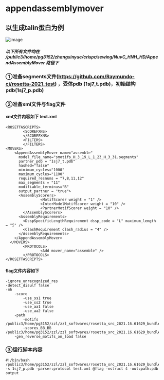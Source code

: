 # appendassemblymover
## 以生成talin蛋白为例

![image](https://user-images.githubusercontent.com/81453850/178770368-9896edae-5138-45d8-a789-ca8363930401.png)

##### 以下所有文件均在  /public3/home/pg3152/zhangxinyue/crispr/sewing/NuvC_HNH_HD/AppendAssemblyMover 路径下

### ①准备segments文件(https://github.com/Raymundo-cj/rosetta-2021_test) ，受体pdb (1sj7_t.pdb)，初始结构pdb(1sj7_p.pdb)
### ②准备xml文件与flag文件

#### xml文件内容如下  text.xml
```
<ROSETTASCRIPTS>
        <SCOREFXNS>
        </SCOREFXNS>
        <FILTERS>
        </FILTERS>
<MOVERS>
    <AppendAssemblyMover name="assemble"
      model_file_name="smotifs_H_3_19_L_1_23_H_3_31.segments"
      partner_pdb = "1sj7_t.pdb"
      hashed="false"
      minimum_cycles="1000"
      maximum_cycles="1100"
      required_resnums = "7,8,11,12"
      max_segments = "11"
      modifiable_terminus="B"
      output_partner = "true">
      <AssemblyScorers>
                <MotifScorer weight = "1" />
                <InterModelMotifScorer weight = "10" />
                <PartnerMotifScorer weight = "10" />
        </AssemblyScorers>
      <AssemblyRequirements>
        <DsspSpecificLengthRequirement dssp_code = "L" maximum_length = "5" />
        <ClashRequirement clash_radius = "4" />
      </AssemblyRequirements>
    </AppendAssemblyMover>
  </MOVERS>
        <PROTOCOLS>
                <Add mover_name="assemble" />
        </PROTOCOLS>
</ROSETTASCRIPTS>
```
#### flag文件内容如下
```
-ignore_unrecognized_res
-detect_disulf false
-mh
    -score
        -use_ss1 true
        -use_ss2 true
        -use_aa1 false
        -use_aa2 false
    -path
        -motifs /public3/home/pg3152/zzl/zzl_softwares/rosetta_src_2021.16.61629_bundle/main/database/additional_protocol_data/sewing/xsmax_bb_ss_AILV_resl0.8_msc0.3/xsmax_bb_ss_AILV_resl0.8_msc0.3.rpm.bin.gz
        -scores_BB_BB /public3/home/pg3152/zzl/zzl_softwares/rosetta_src_2021.16.61629_bundle/main/database/additional_protocol_data/sewing/xsmax_bb_ss_AILV_resl0.8_msc0.3/xsmax_bb_ss_AILV_resl0.8_msc0.3
    -gen_reverse_motifs_on_load false
```    
### ③运行脚本内容
```
#!/bin/bash
/public3/home/pg3152/zzl/zzl_softwares/rosetta_src_2021.16.61629_bundle/main/source/bin/rosetta_scripts.linuxgccrelease -s 1sj7_p.pdb -parser:protocol test.xml @flag -nstruct 4 -out:path:pdb output
```

